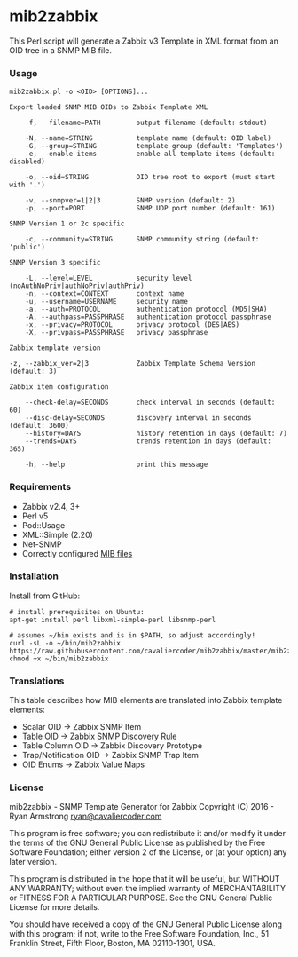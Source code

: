 # mib2zabbix

This Perl script will generate a Zabbix v3 Template in XML format from an OID
tree in a SNMP MIB file.

### Usage

    mib2zabbix.pl -o <OID> [OPTIONS]...
        
    Export loaded SNMP MIB OIDs to Zabbix Template XML

        -f, --filename=PATH         output filename (default: stdout)
       
        -N, --name=STRING           template name (default: OID label)
        -G, --group=STRING          template group (default: 'Templates')
        -e, --enable-items          enable all template items (default: disabled)
        
        -o, --oid=STRING            OID tree root to export (must start with '.')
        
        -v, --snmpver=1|2|3         SNMP version (default: 2)
        -p, --port=PORT             SNMP UDP port number (default: 161)
        
    SNMP Version 1 or 2c specific

        -c, --community=STRING      SNMP community string (default: 'public')
        
    SNMP Version 3 specific

        -L, --level=LEVEL           security level (noAuthNoPriv|authNoPriv|authPriv)
        -n, --context=CONTEXT       context name
        -u, --username=USERNAME     security name
        -a, --auth=PROTOCOL         authentication protocol (MD5|SHA)
        -A, --authpass=PASSPHRASE   authentication protocol passphrase
        -x, --privacy=PROTOCOL      privacy protocol (DES|AES)
        -X, --privpass=PASSPHRASE   privacy passphrase

    Zabbix template version

    -z, --zabbix_ver=2|3            Zabbix Template Schema Version (default: 3)

    Zabbix item configuration

        --check-delay=SECONDS       check interval in seconds (default: 60)
        --disc-delay=SECONDS        discovery interval in seconds (default: 3600)
        --history=DAYS              history retention in days (default: 7)
        --trends=DAYS               trends retention in days (default: 365)
        
        -h, --help                  print this message

### Requirements

* Zabbix v2.4, 3+
* Perl v5
* Pod::Usage
* XML::Simple (2.20)
* Net-SNMP
* Correctly configured [MIB files](http://net-snmp.sourceforge.net/tutorial/tutorial-5/commands/mib-options.html)

### Installation

Install from GitHub:

    # install prerequisites on Ubuntu: 
    apt-get install perl libxml-simple-perl libsnmp-perl

    # assumes ~/bin exists and is in $PATH, so adjust accordingly!
    curl -sL -o ~/bin/mib2zabbix https://raw.githubusercontent.com/cavaliercoder/mib2zabbix/master/mib2zabbix.pl
    chmod +x ~/bin/mib2zabbix


### Translations

This table describes how MIB elements are translated into Zabbix template
elements:

* Scalar OID -> Zabbix SNMP Item
* Table OID -> Zabbix SNMP Discovery Rule
* Table Column OID -> Zabbix Discovery Prototype
* Trap/Notification OID -> Zabbix SNMP Trap Item 
* OID Enums -> Zabbix Value Maps

### License

mib2zabbix - SNMP Template Generator for Zabbix
Copyright (C) 2016 - Ryan Armstrong <ryan@cavaliercoder.com>

This program is free software; you can redistribute it and/or modify
it under the terms of the GNU General Public License as published by
the Free Software Foundation; either version 2 of the License, or
(at your option) any later version.

This program is distributed in the hope that it will be useful,
but WITHOUT ANY WARRANTY; without even the implied warranty of
MERCHANTABILITY or FITNESS FOR A PARTICULAR PURPOSE. See the
GNU General Public License for more details.

You should have received a copy of the GNU General Public License
along with this program; if not, write to the Free Software
Foundation, Inc., 51 Franklin Street, Fifth Floor, Boston, MA  02110-1301, USA.
